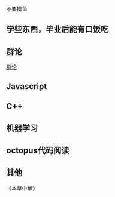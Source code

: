 不要摸鱼

## 学些东西，毕业后能有口饭吃
## 群论
[群论](https://www.koushare.com/lives/room/527637)

## Javascript

## C++

## 机器学习

## octopus代码阅读

## 其他
《本草中華》

